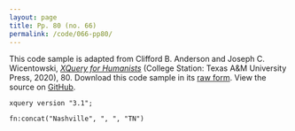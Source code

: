 ```yaml
---
layout: page
title: Pp. 80 (no. 66)
permalink: /code/066-pp80/
---
```


This code sample is adapted from Clifford B. Anderson and Joseph C. Wicentowski, 
[_XQuery for Humanists_](/) (College Station: Texas A&M University Press, 2020), 80. 
Download this code sample in its [raw form](/code/066-pp80/066-pp80.xq).
View the source on [GitHub](https://github.com/coding4humanists/xquery4humanists/blob/master/code/066-pp80/066-pp80.xq).

```xquery
xquery version "3.1";

fn:concat("Nashville", ", ", "TN")
```  
